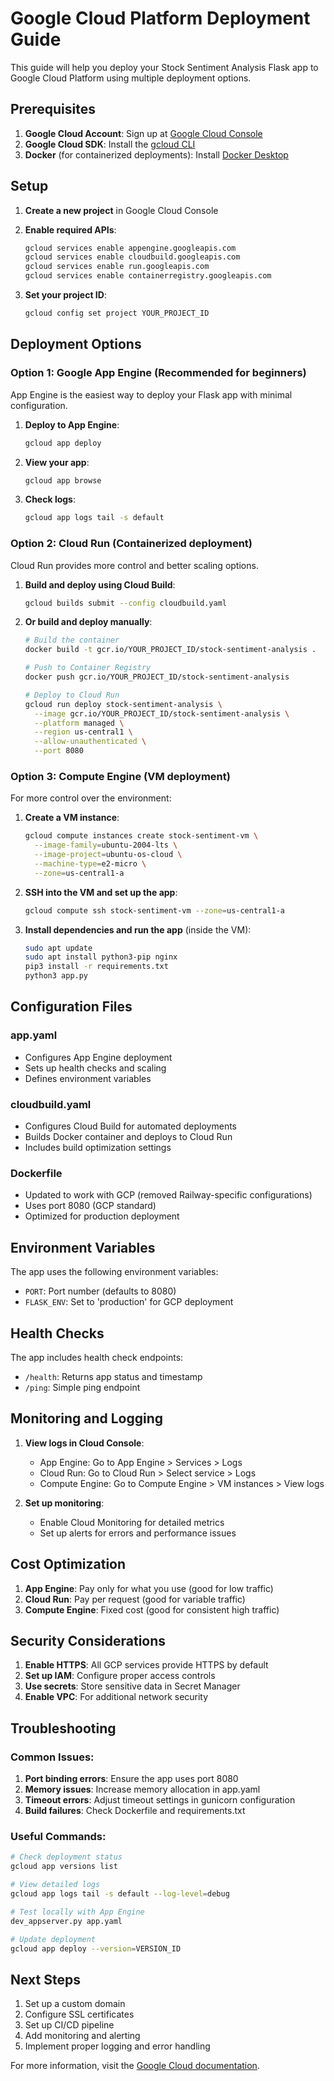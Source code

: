 # Google Cloud Platform Deployment Guide

This guide will help you deploy your Stock Sentiment Analysis Flask app to Google Cloud Platform using multiple deployment options.

## Prerequisites

1. **Google Cloud Account**: Sign up at [Google Cloud Console](https://console.cloud.google.com/)
2. **Google Cloud SDK**: Install the [gcloud CLI](https://cloud.google.com/sdk/docs/install)
3. **Docker** (for containerized deployments): Install [Docker Desktop](https://www.docker.com/products/docker-desktop)

## Setup

1. **Create a new project** in Google Cloud Console
2. **Enable required APIs**:
   ```bash
   gcloud services enable appengine.googleapis.com
   gcloud services enable cloudbuild.googleapis.com
   gcloud services enable run.googleapis.com
   gcloud services enable containerregistry.googleapis.com
   ```

3. **Set your project ID**:
   ```bash
   gcloud config set project YOUR_PROJECT_ID
   ```

## Deployment Options

### Option 1: Google App Engine (Recommended for beginners)

App Engine is the easiest way to deploy your Flask app with minimal configuration.

1. **Deploy to App Engine**:
   ```bash
   gcloud app deploy
   ```

2. **View your app**:
   ```bash
   gcloud app browse
   ```

3. **Check logs**:
   ```bash
   gcloud app logs tail -s default
   ```

### Option 2: Cloud Run (Containerized deployment)

Cloud Run provides more control and better scaling options.

1. **Build and deploy using Cloud Build**:
   ```bash
   gcloud builds submit --config cloudbuild.yaml
   ```

2. **Or build and deploy manually**:
   ```bash
   # Build the container
   docker build -t gcr.io/YOUR_PROJECT_ID/stock-sentiment-analysis .
   
   # Push to Container Registry
   docker push gcr.io/YOUR_PROJECT_ID/stock-sentiment-analysis
   
   # Deploy to Cloud Run
   gcloud run deploy stock-sentiment-analysis \
     --image gcr.io/YOUR_PROJECT_ID/stock-sentiment-analysis \
     --platform managed \
     --region us-central1 \
     --allow-unauthenticated \
     --port 8080
   ```

### Option 3: Compute Engine (VM deployment)

For more control over the environment:

1. **Create a VM instance**:
   ```bash
   gcloud compute instances create stock-sentiment-vm \
     --image-family=ubuntu-2004-lts \
     --image-project=ubuntu-os-cloud \
     --machine-type=e2-micro \
     --zone=us-central1-a
   ```

2. **SSH into the VM and set up the app**:
   ```bash
   gcloud compute ssh stock-sentiment-vm --zone=us-central1-a
   ```

3. **Install dependencies and run the app** (inside the VM):
   ```bash
   sudo apt update
   sudo apt install python3-pip nginx
   pip3 install -r requirements.txt
   python3 app.py
   ```

## Configuration Files

### app.yaml
- Configures App Engine deployment
- Sets up health checks and scaling
- Defines environment variables

### cloudbuild.yaml
- Configures Cloud Build for automated deployments
- Builds Docker container and deploys to Cloud Run
- Includes build optimization settings

### Dockerfile
- Updated to work with GCP (removed Railway-specific configurations)
- Uses port 8080 (GCP standard)
- Optimized for production deployment

## Environment Variables

The app uses the following environment variables:
- `PORT`: Port number (defaults to 8080)
- `FLASK_ENV`: Set to 'production' for GCP deployment

## Health Checks

The app includes health check endpoints:
- `/health`: Returns app status and timestamp
- `/ping`: Simple ping endpoint

## Monitoring and Logging

1. **View logs in Cloud Console**:
   - App Engine: Go to App Engine > Services > Logs
   - Cloud Run: Go to Cloud Run > Select service > Logs
   - Compute Engine: Go to Compute Engine > VM instances > View logs

2. **Set up monitoring**:
   - Enable Cloud Monitoring for detailed metrics
   - Set up alerts for errors and performance issues

## Cost Optimization

1. **App Engine**: Pay only for what you use (good for low traffic)
2. **Cloud Run**: Pay per request (good for variable traffic)
3. **Compute Engine**: Fixed cost (good for consistent high traffic)

## Security Considerations

1. **Enable HTTPS**: All GCP services provide HTTPS by default
2. **Set up IAM**: Configure proper access controls
3. **Use secrets**: Store sensitive data in Secret Manager
4. **Enable VPC**: For additional network security

## Troubleshooting

### Common Issues:

1. **Port binding errors**: Ensure the app uses port 8080
2. **Memory issues**: Increase memory allocation in app.yaml
3. **Timeout errors**: Adjust timeout settings in gunicorn configuration
4. **Build failures**: Check Dockerfile and requirements.txt

### Useful Commands:

```bash
# Check deployment status
gcloud app versions list

# View detailed logs
gcloud app logs tail -s default --log-level=debug

# Test locally with App Engine
dev_appserver.py app.yaml

# Update deployment
gcloud app deploy --version=VERSION_ID
```

## Next Steps

1. Set up a custom domain
2. Configure SSL certificates
3. Set up CI/CD pipeline
4. Add monitoring and alerting
5. Implement proper logging and error handling

For more information, visit the [Google Cloud documentation](https://cloud.google.com/docs).

